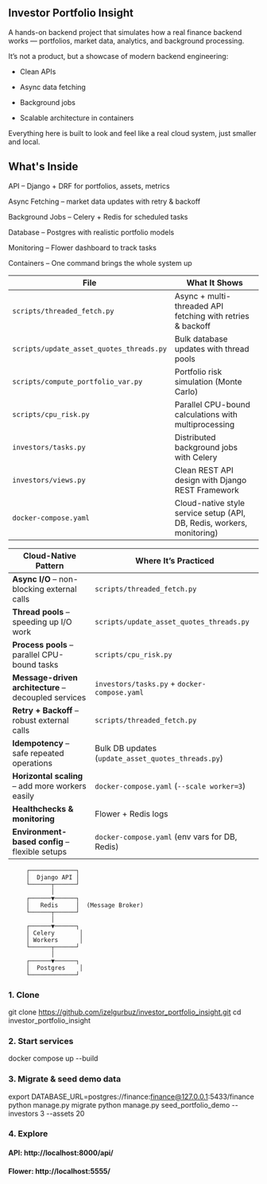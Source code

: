 ## Investor Portfolio Insight

A hands-on backend project that simulates how a real finance backend works — portfolios, market data, analytics, and background processing.

It’s not a product, but a showcase of modern backend engineering:

- Clean APIs

- Async data fetching

- Background jobs

- Scalable architecture in containers

Everything here is built to look and feel like a real cloud system, just smaller and local.

## What's Inside

API – Django + DRF for portfolios, assets, metrics

Async Fetching – market data updates with retry & backoff

Background Jobs – Celery + Redis for scheduled tasks

Database – Postgres with realistic portfolio models

Monitoring – Flower dashboard to track tasks

Containers – One command brings the whole system up




| File                                     | What It Shows                                                          |
| ---------------------------------------- | ---------------------------------------------------------------------- |
| `scripts/threaded_fetch.py`              | Async + multi-threaded API fetching with retries & backoff             |
| `scripts/update_asset_quotes_threads.py` | Bulk database updates with thread pools                                |
| `scripts/compute_portfolio_var.py`       | Portfolio risk simulation (Monte Carlo)                                |
| `scripts/cpu_risk.py`                    | Parallel CPU-bound calculations with multiprocessing                   |
| `investors/tasks.py`                     | Distributed background jobs with Celery                                |
| `investors/views.py`                     | Clean REST API design with Django REST Framework                       |
| `docker-compose.yaml`                    | Cloud-native style service setup (API, DB, Redis, workers, monitoring) |


| Cloud-Native Pattern                                 | Where It’s Practiced                               |
| ---------------------------------------------------- | -------------------------------------------------- |
| **Async I/O** – non-blocking external calls          | `scripts/threaded_fetch.py`                        |
| **Thread pools** – speeding up I/O work              | `scripts/update_asset_quotes_threads.py`           |
| **Process pools** – parallel CPU-bound tasks         | `scripts/cpu_risk.py`                              |
| **Message-driven architecture** – decoupled services | `investors/tasks.py` + `docker-compose.yaml`       |
| **Retry + Backoff** – robust external calls          | `scripts/threaded_fetch.py`                        |
| **Idempotency** – safe repeated operations           | Bulk DB updates (`update_asset_quotes_threads.py`) |
| **Horizontal scaling** – add more workers easily     | `docker-compose.yaml` (`--scale worker=3`)         |
| **Healthchecks & monitoring**                        | Flower + Redis logs                                |
| **Environment-based config** – flexible setups       | `docker-compose.yaml` (env vars for DB, Redis)     |

         ┌─────────────┐
         │  Django API │
         └──────┬──────┘
                │
         ┌──────▼──────┐
         │   Redis     │  (Message Broker)
         └──────┬──────┘
                │
         ┌──────▼──────┐
         │ Celery       │
         │ Workers      │
         └──────┬──────┘
                │
         ┌──────▼──────┐
         │  Postgres    │
         └─────────────┘


### 1. Clone
git clone https://github.com/izelgurbuz/investor_portfolio_insight.git
cd investor_portfolio_insight

### 2. Start services
docker compose up --build

### 3. Migrate & seed demo data
export DATABASE_URL=postgres://finance:finance@127.0.0.1:5433/finance
python manage.py migrate
python manage.py seed_portfolio_demo --investors 3 --assets 20

### 4. Explore
#### API:    http://localhost:8000/api/
#### Flower: http://localhost:5555/

